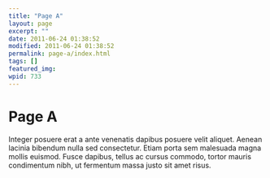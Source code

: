 ```yaml
---
title: "Page A"
layout: page
excerpt: ""
date: 2011-06-24 01:38:52
modified: 2011-06-24 01:38:52
permalink: page-a/index.html
tags: []
featured_img: 
wpid: 733
---
```


# Page A

Integer posuere erat a ante venenatis dapibus posuere velit aliquet. Aenean lacinia bibendum nulla sed consectetur. Etiam porta sem malesuada magna mollis euismod. Fusce dapibus, tellus ac cursus commodo, tortor mauris condimentum nibh, ut fermentum massa justo sit amet risus.